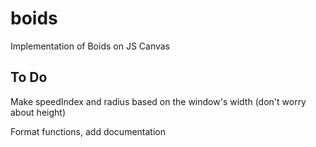 # boids
Implementation of Boids on JS Canvas

## To Do
Make speedIndex and radius based on the window's width (don't worry about height)

Format functions, add documentation
